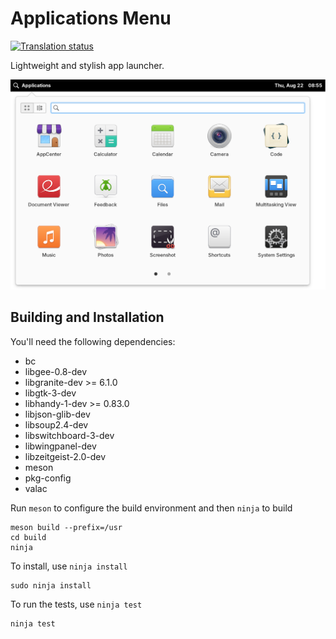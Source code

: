 # Applications Menu
[![Translation status](https://l10n.elementary.io/widgets/wingpanel/-/applications-menu/svg-badge.svg)](https://l10n.elementary.io/engage/wingpanel/?utm_source=widget)

Lightweight and stylish app launcher.

![Screenshot](data/screenshot.png?raw=true)

## Building and Installation

You'll need the following dependencies:
* bc
* libgee-0.8-dev
* libgranite-dev >= 6.1.0
* libgtk-3-dev
* libhandy-1-dev >= 0.83.0
* libjson-glib-dev
* libsoup2.4-dev
* libswitchboard-3-dev
* libwingpanel-dev
* libzeitgeist-2.0-dev
* meson
* pkg-config
* valac

Run `meson` to configure the build environment and then `ninja` to build

    meson build --prefix=/usr
    cd build
    ninja

To install, use `ninja install`

    sudo ninja install

To run the tests, use `ninja test`

    ninja test
